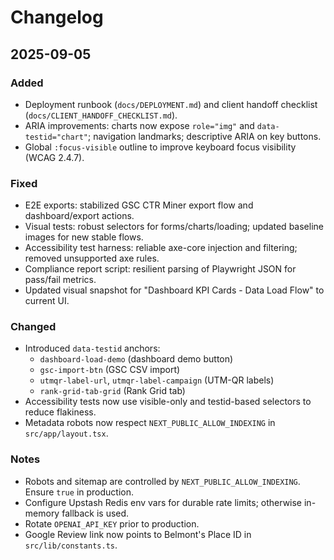 # Changelog

## 2025-09-05

### Added
- Deployment runbook (`docs/DEPLOYMENT.md`) and client handoff checklist (`docs/CLIENT_HANDOFF_CHECKLIST.md`).
- ARIA improvements: charts now expose `role="img"` and `data-testid="chart"`; navigation landmarks; descriptive ARIA on key buttons.
- Global `:focus-visible` outline to improve keyboard focus visibility (WCAG 2.4.7).

### Fixed
- E2E exports: stabilized GSC CTR Miner export flow and dashboard/export actions.
- Visual tests: robust selectors for forms/charts/loading; updated baseline images for new stable flows.
- Accessibility test harness: reliable axe-core injection and filtering; removed unsupported axe rules.
- Compliance report script: resilient parsing of Playwright JSON for pass/fail metrics.
- Updated visual snapshot for "Dashboard KPI Cards - Data Load Flow" to current UI.

### Changed
- Introduced `data-testid` anchors:
  - `dashboard-load-demo` (dashboard demo button)
  - `gsc-import-btn` (GSC CSV import)
  - `utmqr-label-url`, `utmqr-label-campaign` (UTM-QR labels)
  - `rank-grid-tab-grid` (Rank Grid tab)
- Accessibility tests now use visible-only and testid-based selectors to reduce flakiness.
- Metadata robots now respect `NEXT_PUBLIC_ALLOW_INDEXING` in `src/app/layout.tsx`.

### Notes
- Robots and sitemap are controlled by `NEXT_PUBLIC_ALLOW_INDEXING`. Ensure `true` in production.
- Configure Upstash Redis env vars for durable rate limits; otherwise in-memory fallback is used.
- Rotate `OPENAI_API_KEY` prior to production.
- Google Review link now points to Belmont's Place ID in `src/lib/constants.ts`.
